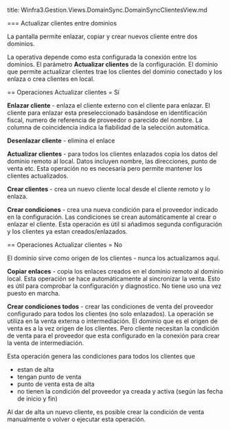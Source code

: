 title: Winfra3.Gestion.Views.DomainSync.DomainSyncClientesView.md
=== Actualizar clientes entre dominios

La pantalla permite enlazar, copiar y crear nuevos cliente entre dos dominios.

La operativa depende como esta configurada la conexión entre los dominios.
El parámetro **Actualizar clientes** de la configuración.
El dominio que permite actualizar clientes trae los clientes del dominio conectado y los enlaza o crea clientes en local.

== Operaciones Actualizar clientes = Sí

**Enlazar cliente** - enlaza el cliente externo con el cliente para enlazar.
El cliente para enlazar esta preseleccionado basándose en identificación fiscal, numero de referencia de proveedor o parecido del nombre.
La columna de coincidencia indica la fiabilidad de la selección automática.

**Desenlazar cliente** - elimina el enlace

**Actualizar clientes** - para todos los clientes enlazados copia los datos del dominio remoto al local. Datos incluyen nombre, las direcciones, punto de venta etc.
Esta operación no es necesaria pero permite mantener los clientes actualizados.

**Crear clientes** - crea un nuevo cliente local desde el cliente remoto y lo enlaza.

**Crear condiciones** - crea una nueva condición para el proveedor indicado en la configuración.
Las condiciones se crean automáticamente al crear o enlazar el cliente.
Esta operación es útil si añadimos segunda configuración y los clientes ya estan creados/enlazados.

== Operaciones Actualizar clientes = No

El dominio sirve como origen de los clientes - nunca los actualizamos aquí.

**Copiar enlaces** - copia los enlaces creados en el dominio remoto al dominio local. Esta operación se hace automáticamente al sincronizar la venta.
Esto es útil para comprobar la configuración y diagnostico. No tiene uso una vez puesto en marcha.

**Crear condiciones todos** - crear las condiciones de venta del proveedor configurado para todos los clientes (no solo enlazados).
La operación se utiliza en la venta externa o intermediación. El dominio que es el origen de venta es a la vez origen de los clientes.
Pero cliente necesitan la condición de venta para el proveedor que esta configurado en la conexión para crear la venta de intermediación.

Esta operación genera las condiciones para todos los clientes que
 * estan de alta
 * tengan punto de venta
 * punto de venta esta de alta
 * no tienen la condición del proveedor ya creada y activa (según las fecha de inicio y fin)

Al dar de alta un nuevo cliente, es posible crear la condición de venta manualmente o volver o ejecutar esta operación.
